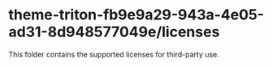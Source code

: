 # theme-triton-fb9e9a29-943a-4e05-ad31-8d948577049e/licenses

This folder contains the supported licenses for third-party use.
